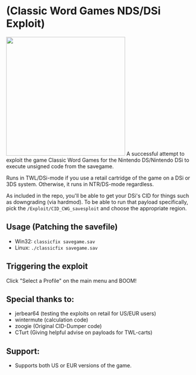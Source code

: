 # (Classic Word Games NDS/DSi Exploit)
<img src="https://cdn.discordapp.com/attachments/368785644173918210/401850045642833921/JPEG_20180113_162731.jpg" width="320">
A successful attempt to exploit the game Classic Word Games for the Nintendo DS/Nintendo DSi to execute unsigned code from the savegame.

Runs in TWL/DSi-mode if you use a retail cartridge of the game on a DSi or 3DS system. Otherwise, it runs in NTR/DS-mode regardless.

As included in the repo, you'll be able to get your DSi's CID for things such as downgrading (via hardmod). To be able to run that payload specifically, pick the `/Exploit/CID_CWG_savesploit` and choose the appropriate region.
###
## Usage (Patching the savefile)
* Win32: `classicfix savegame.sav`
* Linux: `./classicfix savegame.sav`
###
## Triggering the exploit
Click "Select a Profile" on the main menu and BOOM!
###
## Special thanks to:
* jerbear64 (testing the exploits on retail for US/EUR users)
* wintermute (calculation code)
* zoogie (Original CID-Dumper code)
* CTurt (Giving helpful advise on payloads for TWL-carts)
###
## Support:
* Supports both US or EUR versions of the game.